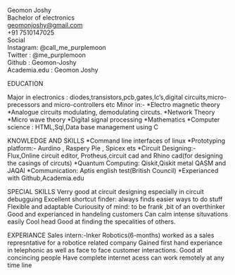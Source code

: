 Geomon Joshy
<br>
Bachelor of electronics<br>
geomonjoshy@gmail.com<br>
+91 7510147025<br>
Social<br>
Instagram:­ @call_me_purplemoon<br>
Twitter :­ @me_purplemoon <br>
Github :­ Geomon-Joshy <br>
Academia.edu :­ Geomon Joshy <br>

EDUCATION

Major in electronics
			:­ diodes,transistors,pcb,gates,Ic’s,digital 				circuits,micro-precessors and micro-controllers etc
Minor in:-
*Electro magnetic theory 
*Analogue circuits modulating, demodulating circuts.
*Network Theory
*Micro wave theory
*Digital signal processing
*Mathematics
*Computer science
			:­  HTML,Sql,Data base management using C

KNOWLEDGE AND SKILLS
*Command line interfaces of linux 
*Prototyping platform:- 
		Aurdino , Raspery Pie , Spicex ets
*Circuit Designing:-
		Flux,Online circuit editor, Protheus,circuit cad and Rhino cad(for designing the 	casings of circuts)
*Quantum Computing:­
		Qiskit,Qiskit metal QASM and JAQAl
*Communication:­
		Aptis english test(British Council)
*Experianced with Github,Academia.edu


SPECIAL SKILLS
Verry good at circuit designing especially in circuit debugguing
Excellent shortcut finder:­ always finds easier ways to do stuff
Flexible and adaptable
Curiousity of mind:­ to be frank ,bit of an overthinker  
Good and experianced in handeling customers
Can calm intense situvations easily
Cool head
Good at finding the specalities of others.

EXPERIANCE
Sales intern:-Inker Robotics(6-months)
    worked as a sales represntative for a robotice related company 
    Gained first hand experiance in telephonic as well as face to face customer interactions.
    Good at concincing people
Have complete internet acess can work remotely at any time line
